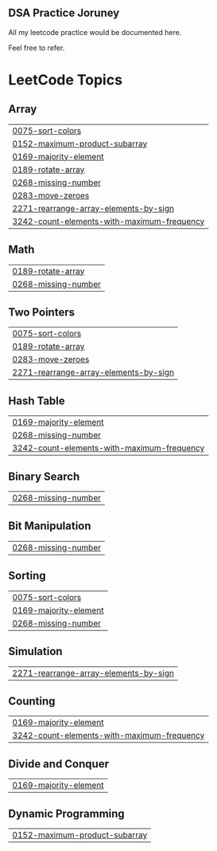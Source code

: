 ## DSA Practice Joruney

All my leetcode practice would be documented here.

Feel free to refer.

<!---LeetCode Topics Start-->
# LeetCode Topics
## Array
|  |
| ------- |
| [0075-sort-colors](https://github.com/akshaya-9/DSAPractice/tree/master/0075-sort-colors) |
| [0152-maximum-product-subarray](https://github.com/akshaya-9/DSAPractice/tree/master/0152-maximum-product-subarray) |
| [0169-majority-element](https://github.com/akshaya-9/DSAPractice/tree/master/0169-majority-element) |
| [0189-rotate-array](https://github.com/akshaya-9/DSAPractice/tree/master/0189-rotate-array) |
| [0268-missing-number](https://github.com/akshaya-9/DSAPractice/tree/master/0268-missing-number) |
| [0283-move-zeroes](https://github.com/akshaya-9/DSAPractice/tree/master/0283-move-zeroes) |
| [2271-rearrange-array-elements-by-sign](https://github.com/akshaya-9/DSAPractice/tree/master/2271-rearrange-array-elements-by-sign) |
| [3242-count-elements-with-maximum-frequency](https://github.com/akshaya-9/DSAPractice/tree/master/3242-count-elements-with-maximum-frequency) |
## Math
|  |
| ------- |
| [0189-rotate-array](https://github.com/akshaya-9/DSAPractice/tree/master/0189-rotate-array) |
| [0268-missing-number](https://github.com/akshaya-9/DSAPractice/tree/master/0268-missing-number) |
## Two Pointers
|  |
| ------- |
| [0075-sort-colors](https://github.com/akshaya-9/DSAPractice/tree/master/0075-sort-colors) |
| [0189-rotate-array](https://github.com/akshaya-9/DSAPractice/tree/master/0189-rotate-array) |
| [0283-move-zeroes](https://github.com/akshaya-9/DSAPractice/tree/master/0283-move-zeroes) |
| [2271-rearrange-array-elements-by-sign](https://github.com/akshaya-9/DSAPractice/tree/master/2271-rearrange-array-elements-by-sign) |
## Hash Table
|  |
| ------- |
| [0169-majority-element](https://github.com/akshaya-9/DSAPractice/tree/master/0169-majority-element) |
| [0268-missing-number](https://github.com/akshaya-9/DSAPractice/tree/master/0268-missing-number) |
| [3242-count-elements-with-maximum-frequency](https://github.com/akshaya-9/DSAPractice/tree/master/3242-count-elements-with-maximum-frequency) |
## Binary Search
|  |
| ------- |
| [0268-missing-number](https://github.com/akshaya-9/DSAPractice/tree/master/0268-missing-number) |
## Bit Manipulation
|  |
| ------- |
| [0268-missing-number](https://github.com/akshaya-9/DSAPractice/tree/master/0268-missing-number) |
## Sorting
|  |
| ------- |
| [0075-sort-colors](https://github.com/akshaya-9/DSAPractice/tree/master/0075-sort-colors) |
| [0169-majority-element](https://github.com/akshaya-9/DSAPractice/tree/master/0169-majority-element) |
| [0268-missing-number](https://github.com/akshaya-9/DSAPractice/tree/master/0268-missing-number) |
## Simulation
|  |
| ------- |
| [2271-rearrange-array-elements-by-sign](https://github.com/akshaya-9/DSAPractice/tree/master/2271-rearrange-array-elements-by-sign) |
## Counting
|  |
| ------- |
| [0169-majority-element](https://github.com/akshaya-9/DSAPractice/tree/master/0169-majority-element) |
| [3242-count-elements-with-maximum-frequency](https://github.com/akshaya-9/DSAPractice/tree/master/3242-count-elements-with-maximum-frequency) |
## Divide and Conquer
|  |
| ------- |
| [0169-majority-element](https://github.com/akshaya-9/DSAPractice/tree/master/0169-majority-element) |
## Dynamic Programming
|  |
| ------- |
| [0152-maximum-product-subarray](https://github.com/akshaya-9/DSAPractice/tree/master/0152-maximum-product-subarray) |
<!---LeetCode Topics End-->